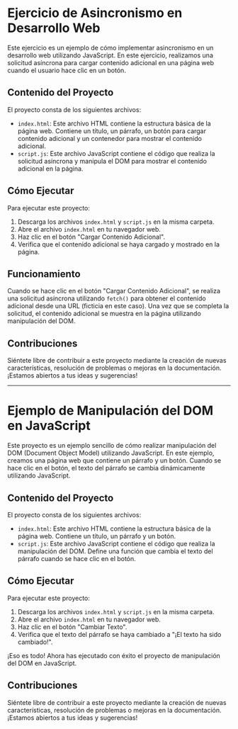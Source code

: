 # Ejercicio de Asincronismo en Desarrollo Web

Este ejercicio es un ejemplo de cómo implementar asincronismo en un desarrollo web utilizando JavaScript. En este ejercicio, realizamos una solicitud asíncrona para cargar contenido adicional en una página web cuando el usuario hace clic en un botón.

## Contenido del Proyecto

El proyecto consta de los siguientes archivos:

- `index.html`: Este archivo HTML contiene la estructura básica de la página web. Contiene un título, un párrafo, un botón para cargar contenido adicional y un contenedor para mostrar el contenido adicional.
- `script.js`: Este archivo JavaScript contiene el código que realiza la solicitud asíncrona y manipula el DOM para mostrar el contenido adicional en la página.

## Cómo Ejecutar

Para ejecutar este proyecto:

1. Descarga los archivos `index.html` y `script.js` en la misma carpeta.
2. Abre el archivo `index.html` en tu navegador web.
3. Haz clic en el botón "Cargar Contenido Adicional".
4. Verifica que el contenido adicional se haya cargado y mostrado en la página.

## Funcionamiento

Cuando se hace clic en el botón "Cargar Contenido Adicional", se realiza una solicitud asíncrona utilizando `fetch()` para obtener el contenido adicional desde una URL (ficticia en este caso). Una vez que se completa la solicitud, el contenido adicional se muestra en la página utilizando manipulación del DOM.

## Contribuciones

Siéntete libre de contribuir a este proyecto mediante la creación de nuevas características, resolución de problemas o mejoras en la documentación. ¡Estamos abiertos a tus ideas y sugerencias!


------------------------------------------------

# Ejemplo de Manipulación del DOM en JavaScript

Este proyecto es un ejemplo sencillo de cómo realizar manipulación del DOM (Document Object Model) utilizando JavaScript. En este ejemplo, creamos una página web que contiene un párrafo y un botón. Cuando se hace clic en el botón, el texto del párrafo se cambia dinámicamente utilizando JavaScript.

## Contenido del Proyecto

El proyecto consta de los siguientes archivos:

- `index.html`: Este archivo HTML contiene la estructura básica de la página web. Contiene un título, un párrafo y un botón.
- `script.js`: Este archivo JavaScript contiene el código que realiza la manipulación del DOM. Define una función que cambia el texto del párrafo cuando se hace clic en el botón.

## Cómo Ejecutar

Para ejecutar este proyecto:

1. Descarga los archivos `index.html` y `script.js` en la misma carpeta.
2. Abre el archivo `index.html` en tu navegador web.
3. Haz clic en el botón "Cambiar Texto".
4. Verifica que el texto del párrafo se haya cambiado a "¡El texto ha sido cambiado!".

¡Eso es todo! Ahora has ejecutado con éxito el proyecto de manipulación del DOM en JavaScript.

## Contribuciones

Siéntete libre de contribuir a este proyecto mediante la creación de nuevas características, resolución de problemas o mejoras en la documentación. ¡Estamos abiertos a tus ideas y sugerencias!

